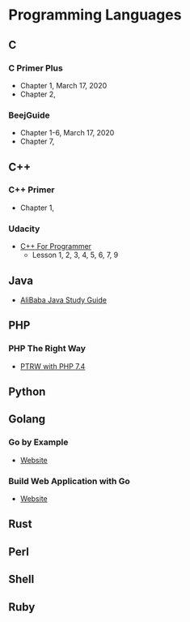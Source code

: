 # Programming Languages

## C

### C Primer Plus

* Chapter 1, March 17, 2020
* Chapter 2,

### BeejGuide

* Chapter 1-6, March 17, 2020
* Chapter 7,

## C++

### C++ Primer

* Chapter 1,

### Udacity

* [C++ For Programmer](https://www.udacity.com/course/c-for-programmers--ud210)
  * Lesson 1, 2, 3, 4, 5, 6, 7, 9

## Java

* [AliBaba Java Study Guide](https://edu.aliyun.com/roadmap/java?spm=5176.8764728.aliyun-edu-course-rightpart.1.27661e78R3jX1m)

## PHP

### PHP The Right Way

* [PTRW with PHP 7.4](https://phptherightway.com/#getting_started)

## Python

## Golang

### Go by Example

* [Website](https://gobyexample.com/hello-world)

### Build Web Application with Go

* [Website](https://astaxie.gitbooks.io/build-web-application-with-golang/content/en/01.0.html)

## Rust

## Perl

## Shell

## Ruby
